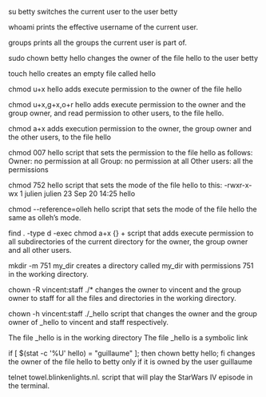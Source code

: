 su betty
switches the current user to the user betty

whoami
prints the effective username of the current user.

groups
prints all the groups the current user is part of.

sudo chown betty hello
changes the owner of the file hello to the user betty

touch hello
creates an empty file called hello

chmod u+x hello
adds execute permission to the owner of the file hello

chmod u+x,g+x,o+r hello
adds execute permission to the owner and the group owner, and read permission to other users, to the file hello.

chmod a+x
adds execution permission to the owner, the group owner and the other users, to the file hello

chmod 007 hello
script that sets the permission to the file hello as follows:
Owner: no permission at all
Group: no permission at all
Other users: all the permissions

chmod 752 hello
script that sets the mode of the file hello to this: -rwxr-x-wx 1 julien julien 23 Sep 20 14:25 hello

chmod --reference=olleh hello
script that sets the mode of the file hello the same as olleh’s mode.

find . -type d -exec chmod a+x {} +
script that adds execute permission to all subdirectories of the current directory for the owner, the group owner and all other users.

mkdir -m 751 my_dir
creates a directory called my_dir with permissions 751 in the working directory.

chown -R vincent:staff ./*
changes the owner to vincent and the group owner to staff for all the files and directories in the working directory.

chown -h vincent:staff ./_hello
script that changes the owner and the group owner of _hello to vincent and staff respectively.

The file _hello is in the working directory
The file _hello is a symbolic link


if [ $(stat -c '%U' hello) = "guillaume" ]; then chown betty hello; fi
 changes the owner of the file hello to betty only if it is owned by the user guillaume

telnet towel.blinkenlights.nl.
script that will play the StarWars IV episode in the terminal.
